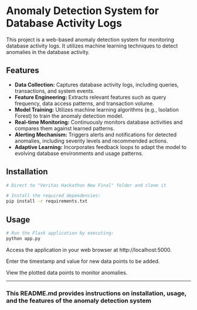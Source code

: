 # Anomaly Detection System for Database Activity Logs

This project is a web-based anomaly detection system for monitoring database activity logs. It utilizes machine learning techniques to detect anomalies in the database activity.

## Features

- **Data Collection:** Captures database activity logs, including queries, transactions, and system events.
- **Feature Engineering:** Extracts relevant features such as query frequency, data access patterns, and transaction volume.
- **Model Training:** Utilizes machine learning algorithms (e.g., Isolation Forest) to train the anomaly detection model.
- **Real-time Monitoring:** Continuously monitors database activities and compares them against learned patterns.
- **Alerting Mechanism:** Triggers alerts and notifications for detected anomalies, including severity levels and recommended actions.
- **Adaptive Learning:** Incorporates feedback loops to adapt the model to evolving database environments and usage patterns.

## Installation

```bash
# Direct to "Veritas Hackathon New Final" folder and clone it

# Install the required dependencies:
pip install -r requirements.txt
```

## Usage
```bash
# Run the Flask application by executing:
python app.py
```
Access the application in your web browser at http://localhost:5000.

Enter the timestamp and value for new data points to be added.

View the plotted data points to monitor anomalies.


--------------------------------------------


### This README.md provides instructions on installation, usage, and the features of the anomaly detection system
